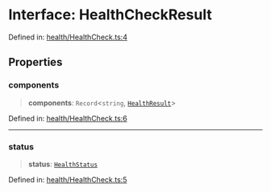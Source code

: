 # Interface: HealthCheckResult

Defined in: [health/HealthCheck.ts:4](https://github.com/actuatorjs/actuatorjs/blob/8d5b7557cd90e88d26d5c082f758a51285b865b0/src/health/HealthCheck.ts#L4)

## Properties

### components

> **components**: `Record`\<`string`, [`HealthResult`](HealthResult.md)\>

Defined in: [health/HealthCheck.ts:6](https://github.com/actuatorjs/actuatorjs/blob/8d5b7557cd90e88d26d5c082f758a51285b865b0/src/health/HealthCheck.ts#L6)

***

### status

> **status**: [`HealthStatus`](../type-aliases/HealthStatus.md)

Defined in: [health/HealthCheck.ts:5](https://github.com/actuatorjs/actuatorjs/blob/8d5b7557cd90e88d26d5c082f758a51285b865b0/src/health/HealthCheck.ts#L5)
